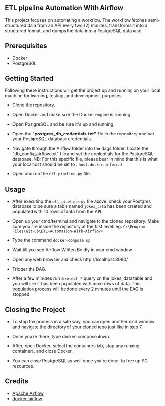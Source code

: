 ETL pipeline Automation With Airflow
---

This project focuses on automating a workflow. The workflow fetches semi-structured data from an API
every two (2) minutes, transforms it into a structured format, and dumps the data into a PostgreSQL database.




## Prerequisites
- Docker
- PostgreSQL





## Getting Started

Following these instructions will get the project up and running on your local machine for learning, testing, and development purposes

-  Clone the repository.

-  Open Docker and make sure the Docker engine is running. 

-  Open PostgreSQL and be sure it's up and running.

-  Open the **"postgres_db_credentials.txt"** file in the repository and set your PostgreSQL database credentials.

-  Navigate through the Airflow folder into the dags folder. Locate the "db_config_airflow.txt" file and set 
    the credentials for the PostgreSQL database. NB: For this specific file, please bear in mind that this is what your localhost
    should be set to : ```host.docker.internal```

-  Open and run the ```etl_pipeline.py``` file.


## Usage

-  After executing the ```etl_pipeline.py``` file above, check your Postgres database to be sure a table named ```jokes_data``` has been created
    and populated with 10 rows of data from the API.
 	
-  Open up your cmd/terminal and navigate to the cloned repository. Make sure you are inside the repository at
    the first level. eg: ```C:\Program Files\GitHub\ETL-Automation-With-Airflow>```		
 
-  Type the command ```docker-compose up``` 

-  Wait till you see Airflow Written Boldly in your cmd window.

- Open any web browser and check http://localhost:8080/   

- Trigger the DAG.

- After a few minutes run a ```select *``` query on the jokes_data table and you will see it has been 
    populated with more rows of data. This population process will be done every 2 minutes until the DAG is 
    stopped.


## Closing the Project

- To stop the process in a safe way, you can open another cmd window and navigate 
    the directory of your cloned repo just like in step 7.

- Once you're there, type docker-compose down.

- After, open Docker, select the containers tab, stop any running containers, and close Docker. 

- You can close PostgreSQL as well once you're done, to free up PC resources.


## Credits

- [Apache Airflow](https://github.com/apache/incubator-airflow)
- [docker-airflow](https://github.com/puckel/docker-airflow/tree/1.10.0-5)




